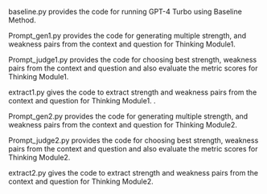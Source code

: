 baseline.py provides the code for running GPT-4 Turbo using Baseline Method.

Prompt_gen1.py provides the code for generating multiple strength, and weakness pairs from the context and question for Thinking Module1.


Prompt_judge1.py provides the code for choosing best strength, weakness pairs from the context and question and also evaluate the metric scores for Thinking Module1.


extract1.py gives the code to extract strength and weakness pairs from the context and question for Thinking Module1.
.


Prompt_gen2.py provides the code for generating multiple strength, and weakness pairs from the context and question for Thinking Module2.

Prompt_judge2.py provides the code for choosing best strength, weakness pairs from the context and question and also evaluate the metric scores for Thinking Module2.

extract2.py gives the code to extract strength and weakness pairs from the context and question for Thinking Module2.
